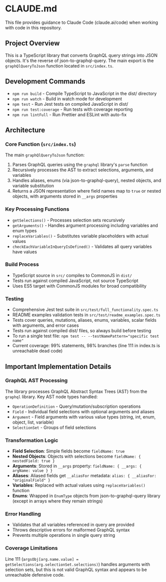 # CLAUDE.md

This file provides guidance to Claude Code (claude.ai/code) when working with code in this repository.

## Project Overview

This is a TypeScript library that converts GraphQL query strings into JSON objects. It's the reverse of json-to-graphql-query. The main export is the `graphQlQueryToJson` function located in `src/index.ts`.

## Development Commands

- `npm run build` - Compile TypeScript to JavaScript in the dist/ directory
- `npm run watch` - Build in watch mode for development
- `npm test` - Run Jest tests on compiled JavaScript in dist/
- `npm run test:coverage` - Run tests with coverage reporting
- `npm run lintFull` - Run Prettier and ESLint with auto-fix

## Architecture

### Core Function (`src/index.ts`)
The main `graphQlQueryToJson` function:
1. Parses GraphQL queries using the `graphql` library's `parse` function
2. Recursively processes the AST to extract selections, arguments, and variables
3. Handles aliases, enums (via json-to-graphql-query), nested objects, and variable substitution
4. Returns a JSON representation where field names map to `true` or nested objects, with arguments stored in `__args` properties

### Key Processing Functions
- `getSelections()` - Processes selection sets recursively
- `getArguments()` - Handles argument processing including variables and enum types
- `replaceVariables()` - Substitutes variable placeholders with actual values
- `checkEachVariableInQueryIsDefined()` - Validates all query variables have values

### Build Process
- TypeScript source in `src/` compiles to CommonJS in `dist/`
- Tests run against compiled JavaScript, not source TypeScript
- Uses ES5 target with CommonJS modules for broad compatibility

### Testing
- Comprehensive Jest test suite in `src/test/full_functionality.spec.ts`
- README examples validation tests in `src/test/readme_examples.spec.ts`
- Tests cover queries, mutations, aliases, enums, variables, scalar fields with arguments, and error cases
- Tests run against compiled dist/ files, so always build before testing
- To run a single test file: `npm test -- --testNamePattern="specific test name"`
- Current coverage: 99% statements, 98% branches (line 111 in index.ts is unreachable dead code)

## Important Implementation Details

### GraphQL AST Processing
The library processes GraphQL Abstract Syntax Trees (AST) from the `graphql` library. Key AST node types handled:
- `OperationDefinition` - Query/mutation/subscription operations
- `Field` - Individual field selections with optional arguments and aliases
- `Argument` - Field arguments with various value types (string, int, enum, object, list, variable)
- `SelectionSet` - Groups of field selections

### Transformation Logic
- **Field Selection**: Simple fields become `fieldName: true`
- **Nested Objects**: Objects with selections become `fieldName: { nestedField: true }`
- **Arguments**: Stored in `__args` property: `fieldName: { __args: { argName: value } }`
- **Aliases**: Aliased fields get `__aliasFor` metadata: `alias: { __aliasFor: "originalField" }`
- **Variables**: Replaced with actual values using `replaceVariables()` function
- **Enums**: Wrapped in `EnumType` objects from json-to-graphql-query library (except in arrays where they remain strings)

### Error Handling
- Validates that all variables referenced in query are provided
- Throws descriptive errors for malformed GraphQL syntax
- Prevents multiple operations in single query string

### Coverage Limitations
Line 111 (`argsObj[arg.name.value] = getSelections(arg.selectionSet.selections)`) handles arguments with selection sets, but this is not valid GraphQL syntax and appears to be unreachable defensive code.